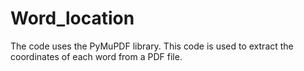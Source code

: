 # Word_location
The code uses the PyMuPDF library.
This code is used to extract the coordinates of each word from a PDF file.
